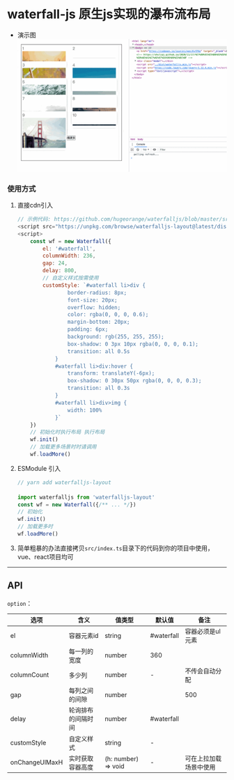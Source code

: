 # waterfall-js 原生js实现的瀑布流布局
- 演示图 ![waterfalljs](./src/waterfallGif.gif)
### 使用方式

1. 直接cdn引入
    ```js
    // 示例代码: https://github.com/hugeorange/waterfalljs/blob/master/src/index.html
    <script src="https://unpkg.com/browse/waterfalljs-layout@latest/dist/waterfalljs-layout.esm.js"></script>
    <script>
        const wf = new Waterfall({
            el: '#waterfall',
            columnWidth: 236,
            gap: 24,
            delay: 800,
            // 自定义样式按需使用
            customStyle: `#waterfall li>div {
                    border-radius: 8px;
                    font-size: 20px;
                    overflow: hidden;
                    color: rgba(0, 0, 0, 0.6);
                    margin-bottom: 20px;
                    padding: 6px;
                    background: rgb(255, 255, 255);
                    box-shadow: 0 3px 10px rgba(0, 0, 0, 0.1);
                    transition: all 0.5s
                }
                #waterfall li>div:hover {
                    transform: translateY(-6px);
                    box-shadow: 0 30px 50px rgba(0, 0, 0, 0.3);
                    transition: all 0.3s
                }
                #waterfall li>div>img {
                    width: 100%
                }`
        })
        // 初始化时执行布局 执行布局
	    wf.init()
        // 加载更多场景时时请调用 
        wf.loadMore()
    ```
2. ESModule 引入
    ```js
    // yarn add waterfalljs-layout

    import waterfalljs from 'waterfalljs-layout'
    const wf = new Waterfall({/** ... */})
    // 初始化
    wf.init()
    // 加载更多时
    wf.loadMore()
    ```

3. 简单粗暴的办法直接拷贝`src/index.ts`目录下的代码到你的项目中使用，vue、react项目均可

---

## API

`option`：

| 选项           | 含义               | 值类型        | 默认值      | 备注 |
| -------------- | ------------------ | ------------- | ----------- | -------------------------- |
| el    | 容器元素id           | string        | #waterfall |容器必须是ul元素|
| columnWidth | 每一列的宽度 | number        | 360        |   |
| columnCount    |多少列         | number   | - | 不传会自动分配   |
| gap    | 每列之间的间隙 | number |    |  500  |
| delay    | 轮询排布的间隔时间 | number        | #waterfall        |   |
| customStyle | 自定义样式 | string | -|   |
| onChangeUlMaxH | 实时获取容器高度 | (h: number) => void  | - |可在上拉加载场景中使用|

